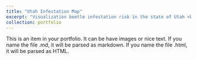 ```yaml
---
title: "Utah Infestation Map"
excerpt: "Visualization beetle infestation risk in the state of Utah <br/><img src='/images/res.png'>"
collection: portfolio
---
```


This is an item in your portfolio. It can be have images or nice text. If you name the file .md, it will be parsed as markdown. If you name the file .html, it will be parsed as HTML. 
